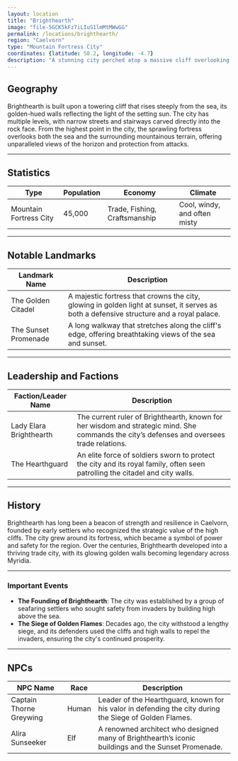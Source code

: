 ```yaml
---
layout: location
title: "Brighthearth"
image: "file-5GCK5kFz7iLIuS1lmMtMWwGG"
permalink: /locations/brighthearth/
region: "Caelvorn"
type: "Mountain Fortress City"
coordinates: {latitude: 58.2, longitude: -4.7}
description: "A stunning city perched atop a massive cliff overlooking the sea, Brighthearth is known for its glowing golden fortifications that blaze like a beacon at sunset."
---
```


## Geography

Brighthearth is built upon a towering cliff that rises steeply from the sea, its golden-hued walls reflecting the light of the setting sun. The city has multiple levels, with narrow streets and stairways carved directly into the rock face. From the highest point in the city, the sprawling fortress overlooks both the sea and the surrounding mountainous terrain, offering unparalleled views of the horizon and protection from attacks.

---

## Statistics

| Type                  | Population | Economy                    | Climate                     |
|-----------------------|------------|----------------------------|-----------------------------|
| Mountain Fortress City | 45,000     | Trade, Fishing, Craftsmanship | Cool, windy, and often misty |

---

## Notable Landmarks

| Landmark Name             | Description                                                                                     |
|---------------------------|-------------------------------------------------------------------------------------------------|
| The Golden Citadel         | A majestic fortress that crowns the city, glowing in golden light at sunset, it serves as both a defensive structure and a royal palace. |
| The Sunset Promenade       | A long walkway that stretches along the cliff's edge, offering breathtaking views of the sea and sunset. |

---

## Leadership and Factions

| Faction/Leader Name        | Description                                                                                     |
|----------------------------|-------------------------------------------------------------------------------------------------|
| Lady Elara Brighthearth     | The current ruler of Brighthearth, known for her wisdom and strategic mind. She commands the city’s defenses and oversees trade relations. |
| The Hearthguard             | An elite force of soldiers sworn to protect the city and its royal family, often seen patrolling the citadel and city walls. |

---

## History

Brighthearth has long been a beacon of strength and resilience in Caelvorn, founded by early settlers who recognized the strategic value of the high cliffs. The city grew around its fortress, which became a symbol of power and safety for the region. Over the centuries, Brighthearth developed into a thriving trade city, with its glowing golden walls becoming legendary across Myridia.

---

### Important Events

- **The Founding of Brighthearth**: The city was established by a group of seafaring settlers who sought safety from invaders by building high above the sea.
- **The Siege of Golden Flames**: Decades ago, the city withstood a lengthy siege, and its defenders used the cliffs and high walls to repel the invaders, ensuring the city's continued prosperity.

---

## NPCs

| NPC Name                | Race     | Description                                           |
|-------------------------|----------|-------------------------------------------------------|
| Captain Thorne Greywing  | Human    | Leader of the Hearthguard, known for his valor in defending the city during the Siege of Golden Flames. |
| Alira Sunseeker          | Elf      | A renowned architect who designed many of Brighthearth’s iconic buildings and the Sunset Promenade. |
